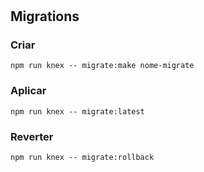 #

## Migrations

### Criar

```shell
npm run knex -- migrate:make nome-migrate
```

### Aplicar

```shell
npm run knex -- migrate:latest
```

### Reverter

```shell
npm run knex -- migrate:rollback
```
